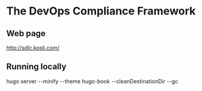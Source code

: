 # The DevOps Compliance Framework

## Web page
http://sdlc.kosli.com/

## Running locally
hugo server --minify --theme hugo-book --cleanDestinationDir --gc


